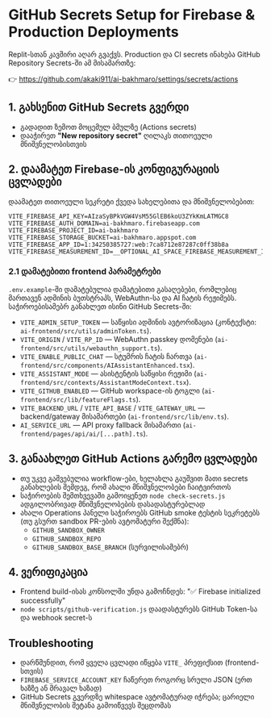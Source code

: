 
# GitHub Secrets Setup for Firebase & Production Deployments

Replit-სთან კავშირი აღარ გვაქვს. Production და CI secrets ინახება GitHub Repository Secrets-ში ამ მისამართზე:

👉 https://github.com/akaki911/ai-bakhmaro/settings/secrets/actions

## 1. გახსენით GitHub Secrets გვერდი
- გადადით ზემოთ მოცემულ ბმულზე (Actions secrets)
- დააჭირეთ **"New repository secret"** ღილაკს თითოეული მნიშვნელობისთვის

## 2. დაამატეთ Firebase-ის კონფიგურაციის ცვლადები
დაამატეთ თითოეული სეკრეტი ქვედა სახელებითა და მნიშვნელობებით:

```
VITE_FIREBASE_API_KEY=AIzaSyBPkVGW4VsM55GlEB6koU3ZYkKmLATMGC8
VITE_FIREBASE_AUTH_DOMAIN=ai-bakhmaro.firebaseapp.com
VITE_FIREBASE_PROJECT_ID=ai-bakhmaro
VITE_FIREBASE_STORAGE_BUCKET=ai-bakhmaro.appspot.com
VITE_FIREBASE_APP_ID=1:34250385727:web:7ca8712e87287c0ff38b8a
VITE_FIREBASE_MEASUREMENT_ID=__OPTIONAL_AI_SPACE_FIREBASE_MEASUREMENT_ID__
```

### 2.1 დამატებითი frontend პარამეტრები
`.env.example`-ში დამატებულია დამატებითი გასაღებები, რომლებიც მართავენ ადმინის ბუთსტრაპს, WebAuthn-სა და AI ჩატის რეჟიმებს. საჭიროებისამებრ განახლეთ ისინი GitHub Secrets-ში:

- `VITE_ADMIN_SETUP_TOKEN` — საწყისი ადმინის ავტორიზაცია (კონტექსტი: `ai-frontend/src/utils/adminToken.ts`).
- `VITE_ORIGIN` / `VITE_RP_ID` — WebAuthn passkey დომენები (`ai-frontend/src/utils/webauthn_support.ts`).
- `VITE_ENABLE_PUBLIC_CHAT` — სტუმრის ჩატის ჩართვა (`ai-frontend/src/components/AIAssistantEnhanced.tsx`).
- `VITE_ASSISTANT_MODE` — ასისტენტის საწყისი რეჟიმი (`ai-frontend/src/contexts/AssistantModeContext.tsx`).
- `VITE_GITHUB_ENABLED` — GitHub workspace-ის ტოგლი (`ai-frontend/src/lib/featureFlags.ts`).
- `VITE_BACKEND_URL` / `VITE_API_BASE` / `VITE_GATEWAY_URL` — backend/gateway მისამართები (`ai-frontend/src/lib/env.ts`).
- `AI_SERVICE_URL` — API proxy fallback მისამართი (`ai-frontend/pages/api/ai/[...path].ts`).

## 3. განაახლეთ GitHub Actions გარემო ცვლადები
- თუ უკვე გაშვებულია workflow-ები, ხელახლა გაუშვით მათი secrets განახლების შემდეგ, რომ ახალი მნიშვნელობები ჩაიტვირთოს
- საჭიროების შემთხვევაში გამოიყენეთ `node check-secrets.js` ადგილობრივად მნიშვნელობების დასადასტურებლად
- ახალი Operations პანელი საჭიროებს GitHub smoke ტესტის სეკრეტებს (თუ გსურთ sandbox PR-ების ავტომატური შექმნა):
  - `GITHUB_SANDBOX_OWNER`
  - `GITHUB_SANDBOX_REPO`
  - `GITHUB_SANDBOX_BASE_BRANCH` (სურვილისამებრ)

## 4. ვერიფიკაცია
- Frontend build-ისას კონსოლში უნდა გამოჩნდეს: "✅ Firebase initialized successfully"
- `node scripts/github-verification.js` დაადასტურებს GitHub Token-სა და webhook secret-ს

## Troubleshooting
- დარწმუნდით, რომ ყველა ცვლადი იწყება `VITE_` პრეფიქსით (frontend-სთვის)
- `FIREBASE_SERVICE_ACCOUNT_KEY` ჩაწერეთ როგორც სრული JSON (ერთ ხაზზე ან მრავალ ხაზად)
- GitHub Secrets გვერდზე whitespace ავტომატურად იჭრება; ცარიელი მნიშვნელობის შეტანა გამოიწვევს შეცდომას
